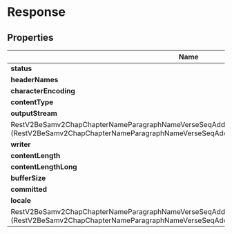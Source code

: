 # Response

## Properties

Name | Type | Description | Notes
------------ | ------------- | ------------- | -------------
**status** | **kotlin.Int** |  |  [optional]
**headerNames** | **kotlin.collections.List&lt;kotlin.String&gt;** |  |  [optional]
**characterEncoding** | **kotlin.String** |  |  [optional]
**contentType** | **kotlin.String** |  |  [optional]
**outputStream** | [**
RestV2BeSamv2ChapChapterNameParagraphNameVerseSeqAddeddocDocSeqLanguageOutputStream**](RestV2BeSamv2ChapChapterNameParagraphNameVerseSeqAddeddocDocSeqLanguageOutputStream.md) |  |  [optional]
**writer** | [**kotlin.Any**](.md) |  |  [optional]
**contentLength** | **kotlin.Int** |  |  [optional]
**contentLengthLong** | **kotlin.Long** |  |  [optional]
**bufferSize** | **kotlin.Int** |  |  [optional]
**committed** | **kotlin.Boolean** |  |  [optional]
**locale** | [**
RestV2BeSamv2ChapChapterNameParagraphNameVerseSeqAddeddocDocSeqLanguageLocale**](RestV2BeSamv2ChapChapterNameParagraphNameVerseSeqAddeddocDocSeqLanguageLocale.md) |  |  [optional]



